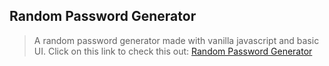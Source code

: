 ## Random Password Generator

> A random password generator made with vanilla javascript and basic UI.
> Click on this link to check this out: [Random Password Generator](https://satyajit06.github.io/random-passwordGen/)

